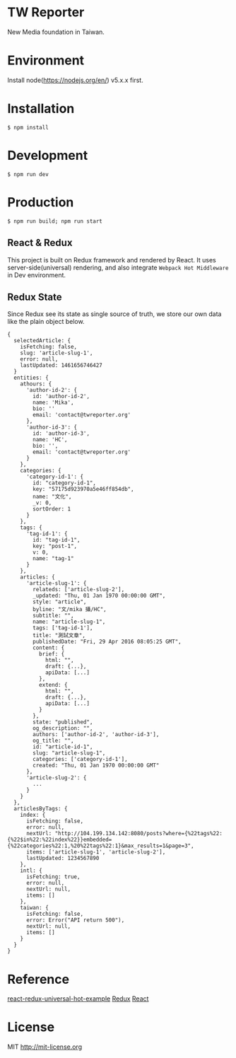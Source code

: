# TW Reporter
New Media foundation in Taiwan.

# Environment
  Install node(https://nodejs.org/en/) v5.x.x first.

# Installation
    $ npm install

# Development
    $ npm run dev
  
# Production
    $ npm run build; npm run start

## React & Redux
This project is built on Redux framework and rendered by React.
It uses server-side(universal) rendering, and also integrate ```Webpack Hot Middleware``` in Dev environment.

## Redux State
Since Redux see its state as single source of truth, we store our own data like the plain object below.
```
{
  selectedArticle: {
    isFetching: false,
    slug: 'article-slug-1',
    error: null,
    lastUpdated: 1461656746427
  }
  entities: {
    athours: {
      'author-id-2': {
        id: 'author-id-2',
        name: 'Mika',
        bio: ''
        email: 'contact@twreporter.org'
      },
      'author-id-3': {
        id: 'author-id-3',
        name: 'HC',
        bio: '',
        email: 'contact@twreporter.org'
      }
    },
    categories: {
      'category-id-1': {
        id: "category-id-1",
        key: "57175d923970a5e46ff854db",
        name: "文化",
        _v: 0,
        sortOrder: 1
      }
    },
    tags: {
      'tag-id-1': {
        id: "tag-id-1",
        key: "post-1",
        v: 0,
        name: "tag-1"
      }
    },
    articles: {
      'article-slug-1': {
        relateds: ['article-slug-2'],
        _updated: "Thu, 01 Jan 1970 00:00:00 GMT",
        style: "article",
        byline: "文/mika 攝/HC",
        subtitle: "",
        name: "article-slug-1",
        tags: ['tag-id-1'],
        title: "測試文章",
        publishedDate: "Fri, 29 Apr 2016 08:05:25 GMT",
        content: {
          brief: {
            html: "",
            draft: {...},
            apiData: [...]
          },
          extend: {
            html: "",
            draft: {...},
            apiData: [...]
          }
        },
        state: "published",
        og_description: "",
        authors: ['author-id-2', 'author-id-3'],
        og_title: "",
        id: "article-id-1",
        slug: "article-slug-1",
        categories: ['category-id-1'],
        created: "Thu, 01 Jan 1970 00:00:00 GMT"
      },
      'article-slug-2': {
        ...
      }
    }
  },
  articlesByTags: {
    index: {
      isFetching: false,
      error: null,
      nextUrl: "http://104.199.134.142:8080/posts?where={%22tags%22:{%22$in%22:%22index%22}}embedded={%22categories%22:1,%20%22tags%22:1}&max_results=1&page=3",
      items: ['article-slug-1', 'article-slug-2'],
      lastUpdated: 1234567890
    },
    intl: {
      isFetching: true,
      error: null,
      nextUrl: null,
      items: []
    },
    taiwan: {
      isFetching: false,
      error: Error("API return 500"),
      nextUrl: null,
      items: []
    }
  }
}
```
# Reference
[react-redux-universal-hot-example](https://github.com/erikras/react-redux-universal-hot-example)
[Redux](https://github.com/reactjs/redux)
[React](https://github.com/facebook/react)

# License

MIT http://mit-license.org

